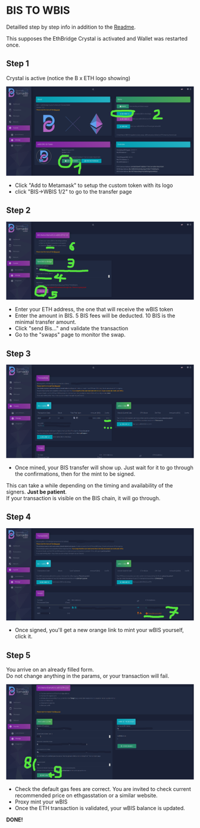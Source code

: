 # BIS TO WBIS

Detailled step by step info in addition to the [Readme](README.md).

This supposes the EthBridge Crystal is activated and Wallet was restarted once.

## Step 1

Crystal is active (notice the B x ETH logo showing)

![](bis-wbis1.png)

- Click "Add to Metamask" to setup the custom token with its logo
- click "BIS->WBIS 1/2" to go to the transfer page

## Step 2

![](bis-wbis2.png)

- Enter your ETH address, the one that will receive the wBIS token
- Enter the amount in BIS. 5 BIS fees will be deducted. 10 BIS is the minimal transfer amount.
- Click "send Bis..." and validate the transaction
- Go to the "swaps" page to monitor the swap.

## Step 3

![](bis-wbis3.png)

- Once mined, your BIS transfer will show up. Just wait for it to go through the confirmations,
 then for the mint to be signed.
 
 This can take a while depending on the timing and availability of the signers. **Just be patient**.  
 If your transaction is visible on the BIS chain, it will go through.

## Step 4

![](bis-wbis4.png)

- Once signed, you'll get a new orange link to mint your wBIS yourself, click it.


## Step 5

You arrive on an already filled form.  
Do not change anything in the params, or your transaction will fail.  

![](bis-wbis5.png)

- Check the default gas fees are correct. You are invited to check current recommended price on ethgasstation or a similar website.
- Proxy mint your wBIS
- Once the ETH transaction is validated, your wBIS balance is updated.

**DONE!** 


